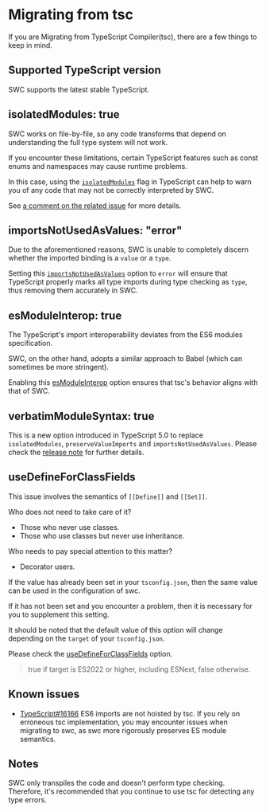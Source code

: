 # Migrating from tsc

If you are Migrating from TypeScript Compiler(tsc), there are a few things to keep in mind.

## Supported TypeScript version

SWC supports the latest stable TypeScript.

## isolatedModules: true

SWC works on file-by-file, so any code transforms that depend on understanding the full type system will not work.

If you encounter these limitations, certain TypeScript features such as const enums and namespaces may cause runtime problems.

In this case, using the [`isolatedModules`][isolatedmodules] flag in TypeScript can help to warn you of any code that may not be correctly interpreted by SWC.

See [a comment on the related issue](https://github.com/swc-project/swc/issues/7101#issuecomment-1480610668) for more details.

[isolatedmodules]: https://www.typescriptlang.org/tsconfig#isolatedModules

## importsNotUsedAsValues: "error"

Due to the aforementioned reasons, SWC is unable to completely discern whether the imported binding is a `value` or a `type`.

Setting this [`importsNotUsedAsValues`][importsnotusedasvalues] option to `error` will ensure that TypeScript properly marks all type imports during type checking as `type`, thus removing them accurately in SWC.

[importsnotusedasvalues]: https://www.typescriptlang.org/tsconfig#importsNotUsedAsValues

## esModuleInterop: true

The TypeScript's import interoperability deviates from the ES6 modules specification.

SWC, on the other hand, adopts a similar approach to Babel (which can sometimes be more stringent).

Enabling this [esModuleInterop][esmoduleinterop] option ensures that tsc's behavior aligns with that of SWC.

[esmoduleinterop]: https://www.typescriptlang.org/tsconfig#esModuleInterop

## verbatimModuleSyntax: true

This is a new option introduced in TypeScript 5.0 to replace `isolatedModules`, `preserveValueImports` and `importsNotUsedAsValues`.
Please check the [release note][verbatimmodulesyntax] for further details.

[verbatimmodulesyntax]: https://devblogs.microsoft.com/typescript/announcing-typescript-5-0-beta/#verbatimmodulesyntax

## useDefineForClassFields

This issue involves the semantics of `[[Define]]` and `[[Set]]`.

Who does not need to take care of it?

- Those who never use classes.
- Those who use classes but never use inheritance.

Who needs to pay special attention to this matter?

- Decorator users.

If the value has already been set in your `tsconfig.json`, then the same value can be used in the configuration of swc.

If it has not been set and you encounter a problem, then it is necessary for you to supplement this setting.

It should be noted that the default value of this option will change depending on the `target` of your `tsconfig.json`.

Please check the [useDefineForClassFields][usedefineforclassfields] option.

> true if target is ES2022 or higher, including ESNext, false otherwise.

[usedefineforclassfields]: https://www.typescriptlang.org/tsconfig#useDefineForClassFields

## Known issues

- [TypeScript#16166](https://github.com/microsoft/TypeScript/issues/16166)
  ES6 imports are not hoisted by tsc. If you rely on erroneous tsc implementation, you may encounter issues when migrating to swc, as swc more rigorously preserves ES module semantics.

## Notes

SWC only transpiles the code and doesn't perform type checking.
Therefore, it's recommended that you continue to use tsc for detecting any type errors.

